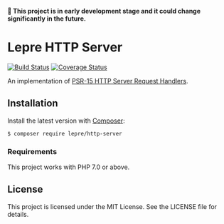 **🚧 This project is in early development stage and it could change significantly in the future.**

# Lepre HTTP Server

[![Build Status](https://travis-ci.org/leprephp/http-server.svg?branch=master)](https://travis-ci.org/leprephp/http-server)
[![Coverage Status](https://coveralls.io/repos/github/leprephp/http-server/badge.svg?branch=master)](https://coveralls.io/github/leprephp/http-server?branch=master)

An implementation of [PSR-15 HTTP Server Request Handlers](https://www.php-fig.org/psr/psr-15/).

## Installation

Install the latest version with [Composer][composer]:

```
$ composer require lepre/http-server
```

### Requirements

This project works with PHP 7.0 or above.

## License

This project is licensed under the MIT License. See the LICENSE file for details.

[composer]: https://getcomposer.org/
